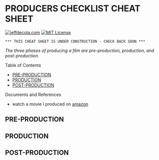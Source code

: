 # PRODUCERS CHECKLIST CHEAT SHEET

[![jeffdecola.com](https://img.shields.io/badge/website-jeffdecola.com-blue)](https://jeffdecola.com)
[![MIT License](https://img.shields.io/:license-mit-blue.svg)](https://jeffdecola.mit-license.org)

```text
*** THIS CHEAT SHEET IS UNDER CONSTRUCTION - CHECK BACK SOON ***
```

_The three phases of producing a film are pre-production, production, and post-production._

Table of Contents

* [PRE-PRODUCTION](#pre-production)
* [PRODUCTION](#production)
* [POST-PRODUCTION](#post-production)

Documents and References

* watch a movie I produced on [amazon](https://www.amazon.com/gp/video/detail/B00TTB7Q3U)

## PRE-PRODUCTION


## PRODUCTION

## POST-PRODUCTION
